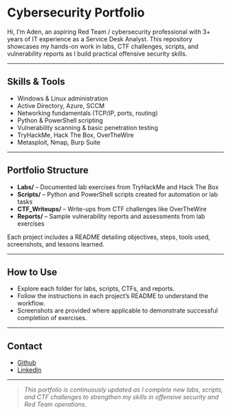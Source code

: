 # Cybersecurity Portfolio

Hi, I’m Aden, an aspiring Red Team / cybersecurity professional with 3+ years of IT experience as a Service Desk Analyst. This repository showcases my hands-on work in labs, CTF challenges, scripts, and vulnerability reports as I build practical offensive security skills.

---

## Skills & Tools

- Windows & Linux administration
- Active Directory, Azure, SCCM
- Networking fundamentals (TCP/IP, ports, routing)
- Python & PowerShell scripting
- Vulnerability scanning & basic penetration testing
- TryHackMe, Hack The Box, OverTheWire
- Metasploit, Nmap, Burp Suite

---

## Portfolio Structure

- **Labs/** – Documented lab exercises from TryHackMe and Hack The Box  
- **Scripts/** – Python and PowerShell scripts created for automation or lab tasks  
- **CTF_Writeups/** – Write-ups from CTF challenges like OverTheWire  
- **Reports/** – Sample vulnerability reports and assessments from lab exercises  

Each project includes a README detailing objectives, steps, tools used, screenshots, and lessons learned.

---

## How to Use

- Explore each folder for labs, scripts, CTFs, and reports.  
- Follow the instructions in each project’s README to understand the workflow.  
- Screenshots are provided where applicable to demonstrate successful completion of exercises.  

---

## Contact

- [Github](https://github.com/adengfx)  
- [LinkedIn](https://www.linkedin.com/in/aden-rees-yasin-a79986134/)  

---

> *This portfolio is continuously updated as I complete new labs, scripts, and CTF challenges to strengthen my skills in offensive security and Red Team operations.*
